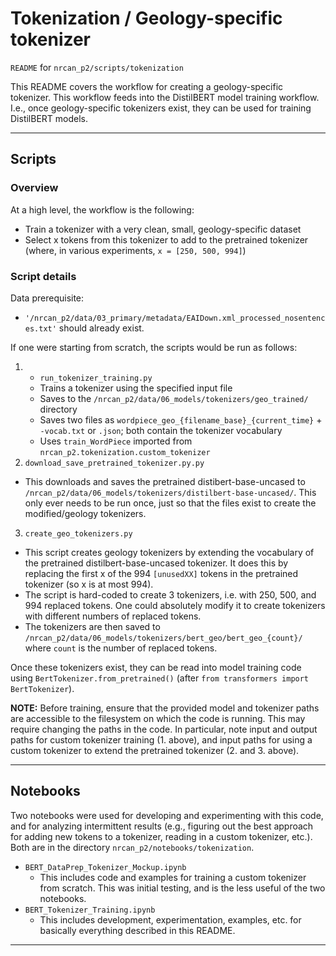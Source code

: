 # Tokenization / Geology-specific tokenizer

`README` for `nrcan_p2/scripts/tokenization`

This README covers the workflow for creating a geology-specific tokenizer. This workflow feeds into the DistilBERT model training workflow.  I.e., once geology-specific tokenizers exist, they can be used for training DistilBERT models.

---

## Scripts

### Overview

At a high level, the workflow is the following:
* Train a tokenizer with a very clean, small, geology-specific dataset
* Select x tokens from this tokenizer to add to the pretrained tokenizer (where, in various experiments, `x = [250, 500, 994]`)

### Script details
Data prerequisite:
* `'/nrcan_p2/data/03_primary/metadata/EAIDown.xml_processed_nosentences.txt'` should already exist.

If one were starting from scratch, the scripts would be run as follows:

1.
    -  `run_tokenizer_training.py`
    - Trains a tokenizer using the specified input file
    - Saves to the `/nrcan_p2/data/06_models/tokenizers/geo_trained/` directory
    - Saves two files as `wordpiece_geo_{filename_base}_{current_time}` + `-vocab.txt` or `.json`; both contain the tokenizer vocabulary
    - Uses `train_WordPiece` imported from `nrcan_p2.tokenization.custom_tokenizer`
2. `download_save_pretrained_tokenizer.py.py`
  - This downloads and saves the pretrained distibert-base-uncased to `/nrcan_p2/data/06_models/tokenizers/distilbert-base-uncased/`. This only ever needs to be run once, just so that the files exist to create the modified/geology tokenizers.
3. `create_geo_tokenizers.py`
  - This script creates geology tokenizers by extending the vocabulary of the pretrained distilbert-base-uncased tokenizer. It does this by replacing the first x of the 994 `[unusedXX]` tokens in the pretrained tokenizer (so x is at most 994).
  - The script is hard-coded to create 3 tokenizers, i.e. with 250, 500, and 994 replaced tokens. One could absolutely modify it to create tokenizers with different numbers of replaced tokens.
  - The tokenizers are then saved to `/nrcan_p2/data/06_models/tokenizers/bert_geo/bert_geo_{count}/` where `count` is the number of replaced tokens.

Once these tokenizers exist, they can be read into model training code using `BertTokenizer.from_pretrained()` (after `from transformers import BertTokenizer`).

**NOTE:** Before training, ensure that the provided model and tokenizer paths are accessible to the filesystem on which the code is running. This may require changing the paths in the code. In particular, note input and output paths for custom tokenizer training (1. above), and input paths for using a custom tokenizer to extend the pretrained tokenizer (2. and 3. above).

---

## Notebooks

Two notebooks were used for developing and experimenting with this code, and for analyzing intermittent results (e.g., figuring out the best approach for adding new tokens to a tokenizer, reading in a custom tokenizer, etc.). Both are in the directory `nrcan_p2/notebooks/tokenization`.

* `BERT_DataPrep_Tokenizer_Mockup.ipynb`
  - This includes code and examples for training a custom tokenizer from scratch. This was initial testing, and is the less useful of the two notebooks.
* `BERT_Tokenizer_Training.ipynb`
  - This includes development, experimentation, examples, etc. for basically everything described in this README.

---
